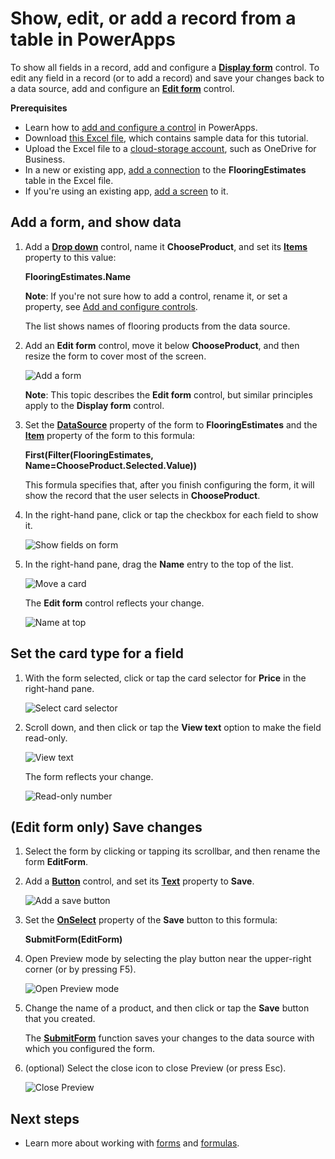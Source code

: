 <properties
    pageTitle="Show, edit, or add a record from a table | Microsoft PowerApps"
    description="Use a form to show, edit, or add a record from a table in your data source."
    services=""
    suite="powerapps"
    documentationCenter="na"
    authors="karthik-1"
    manager="anneta"
    editor=""
    tags=""/>
<tags
    ms.service="powerapps"
    ms.devlang="na"
    ms.topic="article"
    ms.tgt_pltfrm="na"
    ms.workload="na"
    ms.date="10/6/2017"
    ms.author="karthikb"/>

# Show, edit, or add a record from a table in PowerApps #
To show all fields in a record, add and configure a **[Display form](controls/control-form-detail.md)** control. To edit any field in a record (or to add a record) and save your changes back to a data source, add and configure an **[Edit form](controls/control-form-detail.md)** control.

**Prerequisites**

- Learn how to [add and configure a control](add-configure-controls.md) in PowerApps.
- Download [this Excel file](https://az787822.vo.msecnd.net/documentation/get-started-from-data/FlooringEstimates.xlsx), which contains sample data for this tutorial.
- Upload the Excel file to a [cloud-storage account](cloud-storage-blob-connections.md), such as OneDrive for Business.
- In a new or existing app, [add a connection](add-data-connection.md) to the **FlooringEstimates** table in the Excel file.
- If you're using an existing app, [add a screen](add-screen-context-variables.md) to it.

## Add a form, and show data ##
1. Add a **[Drop down](controls/control-drop-down.md)** control, name it **ChooseProduct**, and set its **[Items](controls/properties-core.md)** property to this value:

	**FlooringEstimates.Name**

	**Note**: If you're not sure how to add a control, rename it, or set a property, see [Add and configure controls](add-configure-controls.md).

	The list shows names of flooring products from the data source.

1. Add an **Edit form** control, move it below **ChooseProduct**, and then resize the form to cover most of the screen.

    ![Add a form](./media/add-form/add-a-form.png)

	**Note**: This topic describes the **Edit form** control, but similar principles apply to the **Display form** control.

1.  Set the **[DataSource](controls/control-form-detail.md)** property of the form to **FlooringEstimates** and the **[Item](controls/control-form-detail.md)** property of the form to this formula:

	**First(Filter(FlooringEstimates, Name=ChooseProduct.Selected.Value))**

    This formula specifies that, after you finish configuring the form, it will show the record that the user selects in **ChooseProduct**.

1. In the right-hand pane, click or tap the checkbox for each field to show it.

	![Show fields on form](./media/add-form/checkbox.png)

1. In the right-hand pane, drag the **Name** entry to the top of the list.

	![Move a card](./media/add-form/drag-field.png)

	The **Edit form** control reflects your change.

	![Name at top](./media/add-form/move-card-form.png)

## Set the card type for a field ##
1. With the form selected, click or tap the card selector for **Price** in the right-hand pane.

	![Select card selector](./media/add-form/price-card2.png)

1. Scroll down, and then click or tap the **View text** option to make the field read-only.

	![View text](./media/add-form/view-text.png)

	The form reflects your change.

	![Read-only number](./media/add-form/read-only.png)  

## (Edit form only) Save changes ##
1. Select the form by clicking or tapping its scrollbar, and then rename the form **EditForm**.

1. Add a **[Button](controls/control-button.md)** control, and set its **[Text](controls/properties-core.md)** property to **Save**.

	![Add a save button](./media/add-form/save-button.png)  

1.  Set the **[OnSelect](controls/properties-core.md)** property of the **Save** button to this formula:

	**SubmitForm(EditForm)**

1. Open Preview mode by selecting the play button near the upper-right corner (or by pressing F5).

	![Open Preview mode](./media/add-form/open-preview.png)  

1. Change the name of a product, and then click or tap the **Save** button that you created.

	The **[SubmitForm](functions/function-form.md)** function saves your changes to the data source with which you configured the form.

1. (optional) Select the close icon to close Preview (or press Esc).

	![Close Preview](./media/add-form/close-preview.png)

## Next steps ##
- Learn more about working with [forms](working-with-forms.md) and [formulas](working-with-formulas.md).
